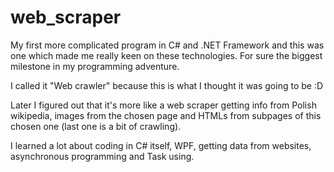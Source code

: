 # web_scraper
My first more complicated program in C# and .NET Framework and this was one which made me really keen on these technologies. For sure the biggest milestone in my programming adventure.

<p>I called it "Web crawler" because this is what I thought it was going to be :D</p>

<p>Later I figured out that it's more like a web scraper getting info from Polish wikipedia, images from the chosen page and HTMLs from subpages of this chosen one (last one is a bit of crawling).</p>

<p>I learned a lot about coding in C# itself, WPF, getting data from websites, asynchronous programming and Task using.</p>
